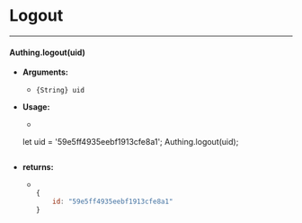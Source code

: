 # Logout

----------

#### Authing.logout(uid)

- **Arguments:**

  - ```{String} uid```

- **Usage:**

  - ``` javascript
  let uid = '59e5ff4935eebf1913cfe8a1';
	Authing.logout(uid);
  	```
- **returns:**

  - ``` javascript

	{
		id: "59e5ff4935eebf1913cfe8a1"
	}

    ```